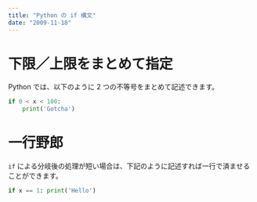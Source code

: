```yaml
---
title: "Python の if 構文"
date: "2009-11-18"
---
```


下限／上限をまとめて指定
====
Python では、以下のように 2 つの不等号をまとめて記述できます。

```python
if 0 < x < 100:
    print('Gotcha')
```


一行野郎
====
`if` による分岐後の処理が短い場合は、下記のように記述すれば一行で済ませることができます。

```python
if x == 1: print('Hello')
```

